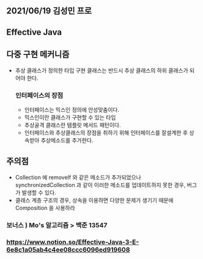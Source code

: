 ## 2021/06/19 김성민 프로

## Effective Java

## 다중 구현 메커니즘
- 추상 클래스가 정의한 타입 구현 클래스는 반드시 추상 클래스의 하위 클래스가 되어야 한다.
	### 인터페이스의 장점
	- 인터페이스는 믹스인 정의에 안성맞춤이다.
	- 믹스인이란 클래스가 구현할 수 있는 타입
	- 추상골격 클래스란 템플릿 메서드 패턴이다.
	- 인터페이스와 추상클래스의 장점을 취하기 위해 인터페이스를 잘설계한 후 상속받아 추상메소드를 추가한다.

## 주의점
- Collection 에 removeIf 와 같은 메소드가 추가되었으나 synchronizedCollection 과 같이 이러한 메소드를 업데이트하지 못한 경우, 버그가 발생할 수 있다.
- 클래스 계층 구조의 경우, 상속을 이용하면 다양한 문제가 생기기 때문에 Composition 을 사용하라

### 보너스 ) Mo's 알고리즘 > 백준 13547

### https://www.notion.so/Effective-Java-3-E-6e8c1a05ab4c4ee08ccc6096ed919608